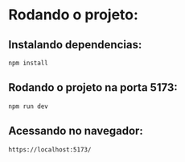# Rodando o projeto:
## Instalando dependencias:
```
npm install
```
## Rodando o projeto na porta 5173:
```
npm run dev
```
## Acessando no navegador:
```
https://localhost:5173/
```

